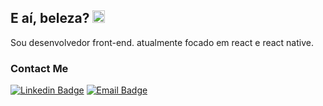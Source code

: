 ## E aí, beleza?   <img src="https://img.icons8.com/emoji/50/000000/waving-hand-medium-skin-tone.png" width="20" height="20"/>

Sou desenvolvedor front-end. atualmente focado em react e react native.

### Contact Me
[![Linkedin Badge](https://img.shields.io/badge/-LinkedIn-blue?style=flat-square&logo=Linkedin&logoColor=white&link=https://www.linkedin.com/in/jardel-lima-040b30164/)](https://www.linkedin.com/in/jardel-lima-040b30164/) [![Email Badge](https://img.shields.io/badge/-Email-red?style=flat-square&logo=Gmail&logoColor=white&link=https://www.gmail.com)](mailto:prof_jardel@hotmail.com)
